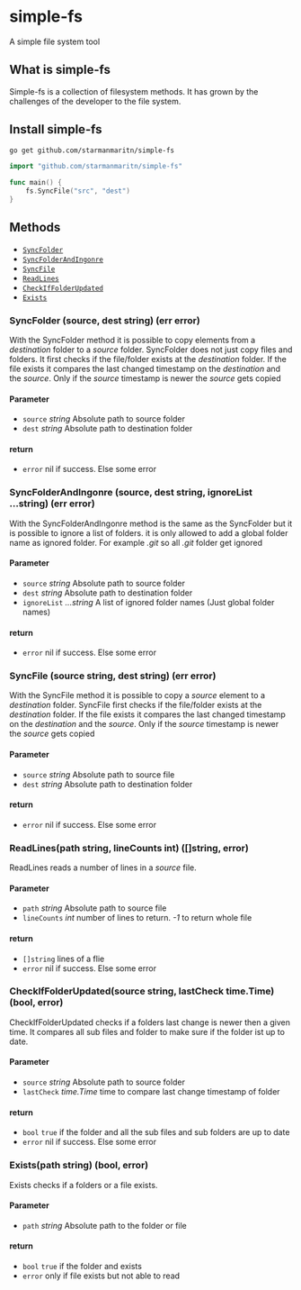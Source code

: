 # simple-fs

A simple file system tool

## What is simple-fs

Simple-fs is a collection of filesystem methods. It has grown by the challenges of the developer to the file system.

## Install simple-fs

```bash
go get github.com/starmanmaritn/simple-fs
```

```go
import "github.com/starmanmaritn/simple-fs"

func main() {
    fs.SyncFile("src", "dest")    
}
```

## Methods

* [`SyncFolder`](#SyncFolder)
* [`SyncFolderAndIngonre`](#SyncFolderAndIngonre)
* [`SyncFile`](#SyncFile)
* [`ReadLines`](#ReadLines)
* [`CheckIfFolderUpdated`](#CheckIfFolderUpdated)
* [`Exists`](#Exists)

<a name="SyncFolder"></a>

### SyncFolder (source, dest string) (err error)

With the SyncFolder method it is possible to copy elements from a *destination* folder to a *source* folder.
SyncFolder does not just copy files and folders. It first checks if the file/folder exists at the *destination*
folder. If the file exists it compares the last changed timestamp on the *destination* and the *source*. Only
if the *source* timestamp is newer the *source* gets copied

#### Parameter

* `source` *string* Absolute path to source folder
* `dest` *string* Absolute path to destination folder

#### return

* `error` nil if success. Else some error

<a name="SyncFolderAndIngonre"></a>

### SyncFolderAndIngonre (source, dest string, ignoreList ...string) (err error)

With the SyncFolderAndIngonre method is the same as the SyncFolder but it is possible to ignore a list of folders.
it is only allowed to add a global folder name as ignored folder. For example *.git* so all *.git* folder get ignored

#### Parameter

* `source` *string* Absolute path to source folder
* `dest` *string* Absolute path to destination folder
* `ignoreList` *...string* A list of ignored folder names (Just global folder names)

#### return

* `error` nil if success. Else some error

<a name="SyncFile"></a>

### SyncFile (source string, dest string) (err error)

With the SyncFile method it is possible to copy a *source* element to a *destination* folder.
SyncFile first checks if the file/folder exists at the *destination*
folder. If the file exists it compares the last changed timestamp on the *destination* and the *source*. Only
if the *source* timestamp is newer the *source* gets copied

#### Parameter

* `source` *string* Absolute path to source file
* `dest` *string* Absolute path to destination folder

#### return

* `error` nil if success. Else some error

<a name="ReadLines"></a>

### ReadLines(path string, lineCounts int) ([]string, error)

ReadLines reads a number of lines in a *source* file.

#### Parameter

* `path` *string* Absolute path to source file
* `lineCounts` *int* number of lines to return. *-1* to return whole file

#### return

* `[]string` lines of a flie
* `error` nil if success. Else some error

<a name="CheckIfFolderUpdated"></a>

### CheckIfFolderUpdated(source string, lastCheck time.Time) (bool, error)

CheckIfFolderUpdated checks if a folders last change is newer then a given time.
It compares all sub files and folder to make sure if the folder ist up to date.

#### Parameter

* `source` *string* Absolute path to source folder
* `lastCheck` *time.Time* time to compare last change timestamp of folder

#### return

* `bool` `true` if the folder and all the sub files and sub folders are up to date
* `error` nil if success. Else some error

<a name="Exists"></a>

### Exists(path string) (bool, error)

Exists checks if a folders or a file exists.

#### Parameter

* `path` *string* Absolute path to the folder or file

#### return

* `bool` `true` if the folder and exists
* `error` only if file exists but not able to read
